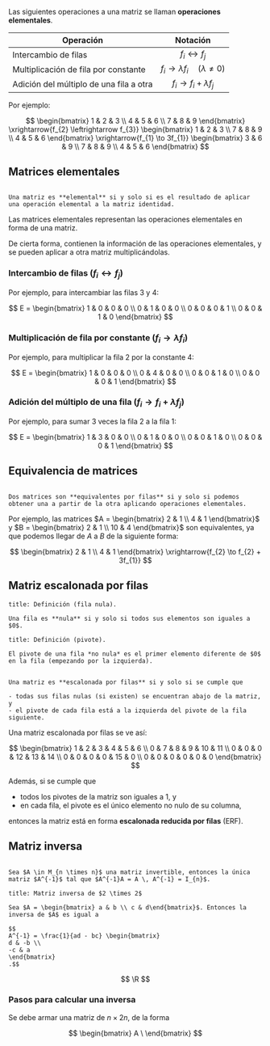 Las siguientes operaciones a una matriz se llaman **operaciones elementales**.

| Operación                               |                     Notación                     |
| --------------------------------------- | :----------------------------------------------: |
| Intercambio de filas                    |          $f_{i} \leftrightarrow f_{j}$           |
| Multiplicación de fila por constante    | $f_{i} \to \lambda f_{i} \quad (\lambda \neq 0)$ |
| Adición del múltiplo de una fila a otra |        $f_{i} \to f_{i} + \lambda f_{j}$         |

Por ejemplo:

$$
\begin{bmatrix}
1 & 2 & 3 \\
4 & 5 & 6 \\
7 & 8 & 9
\end{bmatrix}
\xrightarrow{f_{2} \leftrightarrow f_{3}}
\begin{bmatrix}
1 & 2 & 3 \\
7 & 8 & 9 \\
4 & 5 & 6
\end{bmatrix}
\xrightarrow{f_{1} \to 3f_{1}}
\begin{bmatrix}
3 & 6 & 9 \\
7 & 8 & 9 \\
4 & 5 & 6
\end{bmatrix}
$$

## Matrices elementales

```ad-definition

Una matriz es **elemental** si y solo si es el resultado de aplicar una operación elemental a la matriz identidad.

```

Las matrices elementales representan las operaciones elementales en forma de una matriz.

De cierta forma, contienen la información de las operaciones elementales, y se pueden aplicar a otra matriz multiplicándolas.

### Intercambio de filas ($f_{i} \leftrightarrow f_{j}$)

Por ejemplo, para intercambiar las filas $3$ y $4$:

$$
E = \begin{bmatrix}
1 & 0 & 0 & 0 \\
0 & 1 & 0 & 0 \\
0 & 0 & 0 & 1 \\
0 & 0 & 1 & 0
\end{bmatrix}
$$

### Multiplicación de fila por constante ($f_{i} \to \lambda f_{i}$)

Por ejemplo, para multiplicar la fila $2$ por la constante $4$:

$$
E = \begin{bmatrix}
1 & 0 & 0 & 0 \\
0 & 4 & 0 & 0 \\
0 & 0 & 1 & 0 \\
0 & 0 & 0 & 1
\end{bmatrix}
$$

### Adición del múltiplo de una fila ($f_{i} \to f_{i} + \lambda f_{j}$)

Por ejemplo, para sumar $3$ veces la fila $2$ a la fila $1$:

$$
E = \begin{bmatrix}
1 & 3 & 0 & 0 \\
0 & 1 & 0 & 0 \\
0 & 0 & 1 & 0 \\
0 & 0 & 0 & 1
\end{bmatrix}
$$

## Equivalencia de matrices

```ad-definition

Dos matrices son **equivalentes por filas** si y solo si podemos obtener una a partir de la otra aplicando operaciones elementales.

```

Por ejemplo, las matrices $A = \begin{bmatrix} 2 & 1 \\ 4 & 1 \end{bmatrix}$ y $B = \begin{bmatrix} 2 & 1 \\ 10 & 4 \end{bmatrix}$ son equivalentes, ya que podemos llegar de $A$ a $B$ de la siguiente forma:

$$
\begin{bmatrix}
2 & 1 \\
4 & 1
\end{bmatrix}
\xrightarrow{f_{2} \to f_{2} + 3f_{1}}
$$

## Matriz escalonada por filas

```ad-definition
title: Definición (fila nula).

Una fila es **nula** si y solo si todos sus elementos son iguales a $0$.

```

```ad-definition
title: Definición (pivote).

El pivote de una fila *no nula* es el primer elemento diferente de $0$ en la fila (empezando por la izquierda).

```

```ad-definition

Una matriz es **escalonada por filas** si y solo si se cumple que

- todas sus filas nulas (si existen) se encuentran abajo de la matriz, y
- el pivote de cada fila está a la izquierda del pivote de la fila siguiente.

```

Una matriz escalonada por filas se ve así:

$$
\begin{bmatrix}
1 & 2 & 3 & 4 & 5 & 6 \\
0 & 7 & 8 & 9 & 10 & 11 \\
0 & 0 & 0  & 12 & 13 & 14 \\
0 & 0 & 0 & 0 & 15 & 0 \\
0 & 0 & 0 & 0 & 0 & 0
\end{bmatrix}
$$

Además, si se cumple que

- todos los pivotes de la matriz son iguales a $1$, y
- en cada fila, el pivote es el único elemento no nulo de su columna,

entonces la matriz está en forma **escalonada reducida por filas** (ERF).

## Matriz inversa

```ad-definition

Sea $A \in M_{n \times n}$ una matriz invertible, entonces la única matriz $A^{-1}$ tal que $A^{-1}A = A \, A^{-1} = I_{n}$.

```

```ad-proposition
title: Matriz inversa de $2 \times 2$

Sea $A = \begin{bmatrix} a & b \\ c & d\end{bmatrix}$. Entonces la inversa de $A$ es igual a

$$
A^{-1} = \frac{1}{ad - bc} \begin{bmatrix}
d & -b \\
-c & a
\end{bmatrix}
.$$

```

$$
\R
$$
### Pasos para calcular una inversa

Se debe armar una matriz de $n \times 2n$, de la forma

$$
\begin{bmatrix}
A \
\end{bmatrix}
$$